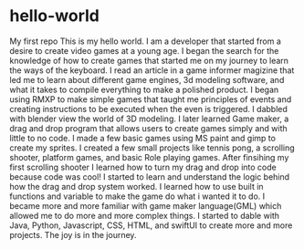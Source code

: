 # hello-world
My first repo
This is my hello world. I am a developer that started from a desire to create video games at a young age. I began the search for the knowledge of how to create games that started me on my journey to learn the ways of the keyboard. I read an article in a game informer magizine that led me to learn about different game engines, 3d modeling software, and what it takes to compile everything to make a polished product. I began using RMXP to make simple games that taught me principles of events and creating instructions to be executed when the even is triggered. I dabbled with blender view the world of 3D modeling. I later learned Game maker, a drag and drop program that allows users to create games simply and with little to no code. I made a few basic games using MS paint and gimp to create my sprites. I created a few small projects like tennis pong, a scrolling shooter, platform games, and basic Role playing games. After finsihing my first scrolling shooter I learned how to turn my drag and drop into code because code was cool! I started to learn and understand the logic behind how the drag and drop system worked. I learned how to use built in functions and variable to make the game do what i wanted it to do. I became more and more familiar with game maker language(GML) which allowed me to do more and more complex things. I started to dable with Java, Python, Javascript, CSS, HTML, and swiftUI to create more and more projects. The joy is in the journey.     
